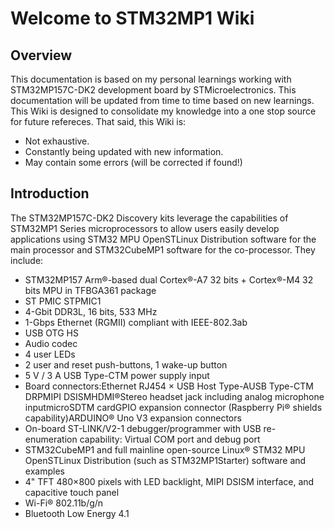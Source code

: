 # Welcome to STM32MP1 Wiki

## Overview
This documentation is based on my personal learnings working with STM32MP157C-DK2 development board by STMicroelectronics. This documentation will be updated from time to time based on new learnings. This Wiki is designed to consolidate my knowledge into a one stop source for future refereces. That said, this Wiki is:

- Not exhaustive. 
- Constantly being updated with new information. 
- May contain some errors (will be corrected if found!)

## Introduction
The STM32MP157C-DK2 Discovery kits leverage the capabilities of STM32MP1 Series microprocessors to allow users easily develop applications using STM32 MPU OpenSTLinux Distribution software for the main processor and STM32CubeMP1 software for the co-processor. They include: 

- STM32MP157 Arm®-based dual Cortex®-A7 32 bits + Cortex®-M4 32 bits MPU in TFBGA361 package
- ST PMIC STPMIC1
- 4-Gbit DDR3L, 16 bits, 533 MHz
- 1-Gbps Ethernet (RGMII) compliant with IEEE-802.3ab
- USB OTG HS
- Audio codec
- 4 user LEDs
- 2 user and reset push-buttons, 1 wake-up button
- 5 V / 3 A USB Type-CTM power supply input
- Board connectors:Ethernet RJ454 × USB Host Type-AUSB Type-CTM DRPMIPI DSISMHDMI®Stereo headset jack including analog microphone inputmicroSDTM cardGPIO expansion connector (Raspberry Pi® shields capability)ARDUINO® Uno V3 expansion connectors
- On-board ST-LINK/V2-1 debugger/programmer with USB re-enumeration capability: Virtual COM port and debug port
- STM32CubeMP1 and full mainline open-source Linux® STM32 MPU OpenSTLinux Distribution (such as STM32MP1Starter) software and examples
- 4" TFT 480×800 pixels with LED backlight, MIPI DSISM interface, and capacitive touch panel 
- Wi-Fi® 802.11b/g/n
- Bluetooth Low Energy 4.1  
